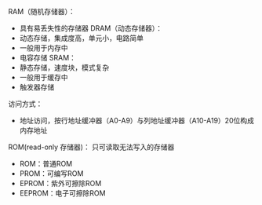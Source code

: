 RAM（随机存储器）：
- 具有易丢失性的存储器
DRAM（动态存储器）：
- 动态存储，集成度高，单元小，电路简单
- 一般用于内存中
- 电容存储
SRAM：
- 静态存储，速度块，模式复杂
- 一般用于缓存中
- 触发器存储

访问方式：
- 地址访问，按行地址缓冲器（A0-A9）与列地址缓冲器（A10-A19）20位构成内存地址

ROM(read-only 存储器)：
只可读取无法写入的存储器
- ROM：普通ROM
- PROM：可编写ROM
- EPROM：紫外可擦除ROM
- EEPROM：电子可擦除ROM